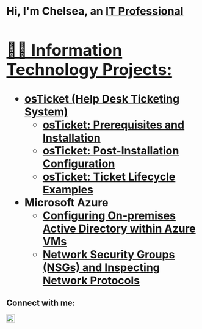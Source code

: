 <h1>Hi, I'm Chelsea, an <a href="https://linkedin.com/in/chelsea-jones-IT">IT Professional

<h2>👨‍💻 Information Technology Projects:</h2>

- <b>osTicket (Help Desk Ticketing System)</b>
  - [osTicket: Prerequisites and Installation](https://github.com/Jones-Chelsea/osticket-prereqs)
  - [osTicket: Post-Installation Configuration](https://github.com/Jones-Chelsea/post-install-config)
  - [osTicket: Ticket Lifecycle Examples](https://github.com/Jones-Chelsea/ticket-lifecycle)
- <b>Microsoft Azure</b>
  - [Configuring On-premises Active Directory within Azure VMs](https://github.com/Jones-Chelsea/configure-ad)
  - [Network Security Groups (NSGs) and Inspecting Network Protocols](https://github.com/Jones-Chelsea/azure-network-protocols)

<h2>Connect with me:</h2>

[<img align="left" alt="Josh | LinkedIn" width="22px" src="https://cdn.jsdelivr.net/npm/simple-icons@v3/icons/linkedin.svg" />][linkedin]


[linkedin]: https://linkedin.com/in/chelsea-jones-IT
